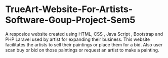 # TrueArt-Website-For-Artists-Software-Goup-Project-Sem5
A resposice website created using HTML, CSS , Java Script , Bootstrap and PHP Laravel used by artist for expanding their business. This website facilitates the artists to sell their paintings or place them for a bid. Also user scan buy or bid on those paintings or request an artist to make a painting.

